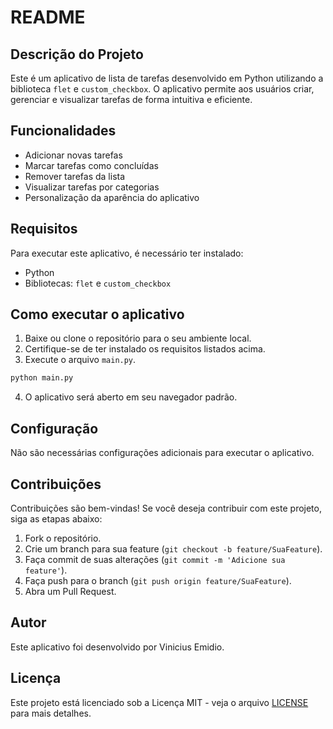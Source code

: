 # README

## Descrição do Projeto

Este é um aplicativo de lista de tarefas desenvolvido em Python utilizando a biblioteca `flet` e `custom_checkbox`. O aplicativo permite aos usuários criar, gerenciar e visualizar tarefas de forma intuitiva e eficiente.

## Funcionalidades

- Adicionar novas tarefas
- Marcar tarefas como concluídas
- Remover tarefas da lista
- Visualizar tarefas por categorias
- Personalização da aparência do aplicativo

## Requisitos

Para executar este aplicativo, é necessário ter instalado:

- Python
- Bibliotecas: `flet` e `custom_checkbox`

## Como executar o aplicativo

1. Baixe ou clone o repositório para o seu ambiente local.
2. Certifique-se de ter instalado os requisitos listados acima.
3. Execute o arquivo `main.py`.

```bash
python main.py
```

4. O aplicativo será aberto em seu navegador padrão.

## Configuração

Não são necessárias configurações adicionais para executar o aplicativo.

## Contribuições

Contribuições são bem-vindas! Se você deseja contribuir com este projeto, siga as etapas abaixo:

1. Fork o repositório.
2. Crie um branch para sua feature (`git checkout -b feature/SuaFeature`).
3. Faça commit de suas alterações (`git commit -m 'Adicione sua feature'`).
4. Faça push para o branch (`git push origin feature/SuaFeature`).
5. Abra um Pull Request.

## Autor

Este aplicativo foi desenvolvido por Vinicius Emidio.

## Licença

Este projeto está licenciado sob a Licença MIT - veja o arquivo [LICENSE](LICENSE) para mais detalhes.
